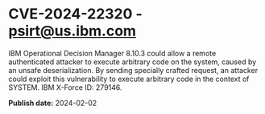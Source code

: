 # CVE-2024-22320 - psirt@us.ibm.com

IBM Operational Decision Manager 8.10.3 could allow a remote authenticated attacker to execute arbitrary code on the system, caused by an unsafe deserialization. By sending specially crafted request, an attacker could exploit this vulnerability to execute arbitrary code in the context of SYSTEM.  IBM X-Force ID:  279146.

**Publish date:** 2024-02-02

